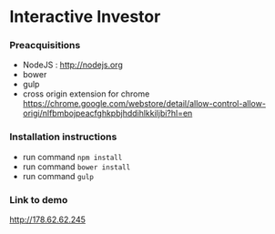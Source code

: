 # Interactive Investor

### Preacquisitions
* NodeJS : http://nodejs.org
* bower
* gulp
* cross origin extension for chrome https://chrome.google.com/webstore/detail/allow-control-allow-origi/nlfbmbojpeacfghkpbjhddihlkkiljbi?hl=en

### Installation instructions
* run command ```npm install```
* run command ```bower install```
* run command ```gulp```

### Link to demo
http://178.62.62.245
